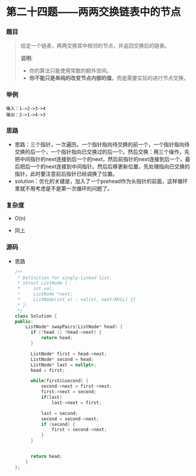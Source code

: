 # 第二十四题——两两交换链表中的节点

### 题目

> 给定一个链表，两两交换其中相邻的节点，并返回交换后的链表。
>
> **说明:**
>
> - 你的算法只能使用常数的额外空间。
> - **你不能只是单纯的改变节点内部的值**，而是需要实际的进行节点交换。

### 举例

```
输入：1->2->3->4
输出：2->1->4->3
```

### 思路

* 思路：三个指针，一次遍历。一个指针指向待交换的前一个，一个指针指向待交换的后一个，一个指针指向已交换过的后一个。然后交换：用三个操作，先把中间指针的next连接到后一个的next，然后前指针的next连接到后一个，最后把后一个的next连接到中间指针。然后后移更新位置，先处理指向已交换的指针，此时要注意前后指针已经调换了位置。
* solution：优化的关键是，加入了一个prehead作为头指针的前面，这样循环里就不用考虑是不是第一次循环的问题了。

### 复杂度

- O(n)

- 同上

### 源码

* 思路

  ```c++
  /**
   * Definition for singly-linked list.
   * struct ListNode {
   *     int val;
   *     ListNode *next;
   *     ListNode(int x) : val(x), next(NULL) {}
   * };
   */
  class Solution {
  public:
      ListNode* swapPairs(ListNode* head) {
  		if (!head || !head->next) {
  			return head;
  		}
  
  		ListNode* first = head->next;
  		ListNode* second = head;
  		ListNode* last = nullptr;
  		head = first;
  
  		while(first&&second) {
  			second->next = first->next;
  			first->next = second;
  			if(last)
  				last->next = first;
  
  			last = second;
  			second = second->next;
  			if (second) {				
  				first = second->next;
  			}
  		}
  
  
  		return head;        
      }
  };
  ```
